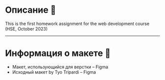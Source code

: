 # Описание 📝

This is the first homework assignment for the web development course (HSE, October 2023)

____________

# Информация о макете 🎨

- Макет, использующийся для верстки – Figma
- Исходный макет by Tyo Tripardi – Figma
